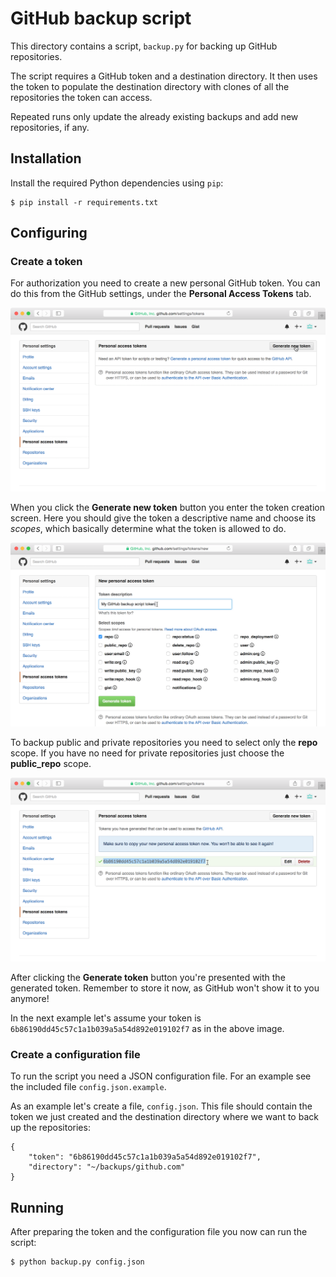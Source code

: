 # GitHub backup script

This directory contains a script, ```backup.py``` for backing up GitHub repositories.

The script requires a GitHub token and a destination directory. It then uses the token to populate the destination directory with clones of all the repositories the token can access.

Repeated runs only update the already existing backups and add new repositories, if any.

## Installation

Install the required Python dependencies using ```pip```:

```
$ pip install -r requirements.txt
```

## Configuring

### Create a token

For authorization you need to create a new personal GitHub token. You can do this from the GitHub settings, under the **Personal Access Tokens** tab.

![Step 1](images/new-token-1.png)

When you click the **Generate new token** button you enter the token creation screen. Here you should give the token a descriptive name and choose its *scopes*, which basically determine what the token is allowed to do.

![Step 2](images/new-token-2.png)

To backup public and private repositories you need to select only the **repo** scope. If you have no need for private repositories just choose the **public_repo** scope.

![Step 3](images/new-token-3.png)

After clicking the **Generate token** button you're presented with the generated token. Remember to store it now, as GitHub won't show it to you anymore!

In the next example let's assume your token is ```6b86190dd45c57c1a1b039a5a54d892e019102f7``` as in the above image.

### Create a configuration file

To run the script you need a JSON configuration file. For an example see the included file ```config.json.example```.

As an example let's create a file, ```config.json```. This file should contain the token we just created and the destination directory where we want to back up the repositories:

```
{
    "token": "6b86190dd45c57c1a1b039a5a54d892e019102f7",
    "directory": "~/backups/github.com"
}
```

## Running

After preparing the token and the configuration file you now can run the script:

```
$ python backup.py config.json
```
